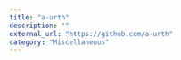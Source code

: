 ```yaml
---
title: "a-urth"
description: ""
external_url: "https://github.com/a-urth"
category: "Miscellaneous"
---
```

